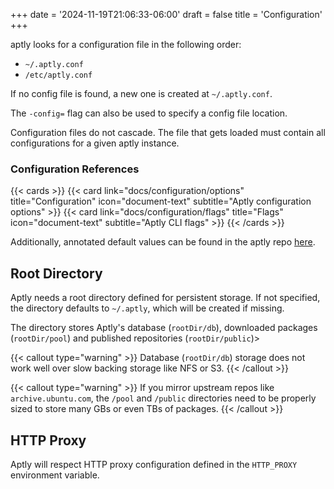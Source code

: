 +++
date = '2024-11-19T21:06:33-06:00'
draft = false
title = 'Configuration'
+++

aptly looks for a configuration file in the following order:
* `~/.aptly.conf`
* `/etc/aptly.conf`

If no config file is found, a new one is created at `~/.aptly.conf`. 

The `-config=` flag can also be used to specify a config file location.

Configuration files do not cascade. The file that gets loaded must contain all configurations for a given aptly instance.

### Configuration References
{{< cards >}}
  {{< card link="docs/configuration/options" title="Configuration" icon="document-text" subtitle="Aptly configuration options" >}}
  {{< card link="docs/configuration/flags" title="Flags" icon="document-text" subtitle="Aptly CLI flags" >}}
{{< /cards >}}

Additionally, annotated default values can be found in the aptly repo [here](https://github.com/aptly-dev/aptly/blob/master/debian/aptly.nf).
## Root Directory
Aptly needs a root directory defined for persistent storage. If not specified, the directory defaults to `~/.aptly`, which will be created if missing.

The directory stores Aptly's database (`rootDir/db`), downloaded packages (`rootDir/pool`) and published repositories (`rootDir/public`)>

{{< callout type="warning" >}}
Database (`rootDir/db`) storage does not work well over slow backing storage like NFS or S3.
{{< /callout >}}

{{< callout type="warning" >}}
If you mirror upstream repos like `archive.ubuntu.com`, the `/pool` and `/public` directories need to be properly sized to store many GBs or even TBs of packages.
{{< /callout >}}

## HTTP Proxy
Aptly will respect HTTP proxy configuration defined in the `HTTP_PROXY` environment variable.
